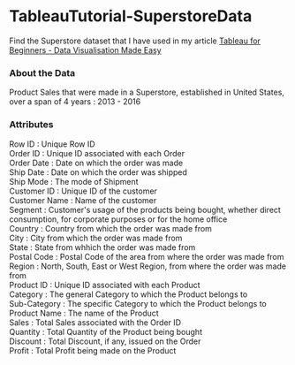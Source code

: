 # TableauTutorial-SuperstoreData
Find the Superstore dataset that I have used in my article <a href = "https://www.analyticsvidhya.com/blog/2017/07/data-visualisation-made-easy/">Tableau for Beginners - Data Visualisation Made Easy</a>

### About the Data
Product Sales that were made in a Superstore, established in United States, over a span of 4 years : 2013 - 2016

### Attributes
Row ID : Unique Row ID<br>
Order ID : Unique ID associated with each Order <br>
Order Date : Date on which the order was made <br>
Ship Date : Date on which the order was shipped <br>
Ship Mode : The mode of Shipment <br>
Customer ID : Unique ID of the customer <br>
Customer Name : Name of the customer <br>
Segment : Customer's usage of the products being bought, whether direct consumption, for corporate purposes or for the home office <br>
Country : Country from which the order was made from <br>
City : City from which the order was made from <br>
State : State from whhich the order was made from <br>
Postal Code : Postal Code of the area from where the order was made from <br>
Region : North, South, East or West Region, from where the order was made from <br>
Product ID : Unique ID associated with each Product <br>
Category : The general Category to which the Product belongs to <br>
Sub-Category : The specific Category to which the Product belongs to <br>
Product Name : The name of the Product <br>
Sales : Total Sales associated with the Order ID <br>
Quantity : Total Quantity of the Product being bought <br>
Discount : Total Discount, if any, issued on the Order <br>
Profit : Total Profit being made on the Product <br>

